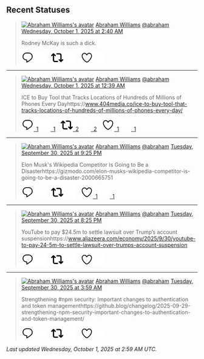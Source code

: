 ## Recent Statuses

> <a href="https://indieweb.social/@abraham"><img alt="Abraham Williams's avatar" src="https://cdn.masto.host/indiewebsocial/accounts/avatars/109/292/540/382/343/163/original/d00f2e03ce9c85b1.jpg" height="24" width="24" ></a> [Abraham Williams](https://indieweb.social/@abraham) [@abraham](https://indieweb.social/@abraham) [Wednesday, October 1, 2025 at 2:40 AM](https://indieweb.social/@abraham/115296596149049608)
>
> Rodney McKay is such a dick.
>
> [![Reply](./images/reply_light.svg#gh-light-mode-only "Reply")](https://indieweb.social/@abraham/115296596149049608#gh-light-mode-only)[![Reply](./images/reply.svg#gh-dark-mode-only "Reply")](https://indieweb.social/@abraham/115296596149049608#gh-dark-mode-only)&emsp;[![Boost](./images/retweet_light.svg#gh-light-mode-only "Boost")](https://indieweb.social/@abraham/115296596149049608#gh-light-mode-only)[![Boost](./images/retweet.svg#gh-dark-mode-only "Boost")](https://indieweb.social/@abraham/115296596149049608#gh-dark-mode-only)&emsp;[![Favorite](./images/like_light.svg#gh-light-mode-only "Favorite")](https://indieweb.social/@abraham/115296596149049608#gh-light-mode-only)[![Favorite](./images/like.svg#gh-dark-mode-only "Favorite")](https://indieweb.social/@abraham/115296596149049608#gh-dark-mode-only)


---

> <a href="https://indieweb.social/@abraham"><img alt="Abraham Williams's avatar" src="https://cdn.masto.host/indiewebsocial/accounts/avatars/109/292/540/382/343/163/original/d00f2e03ce9c85b1.jpg" height="24" width="24" ></a> [Abraham Williams](https://indieweb.social/@abraham) [@abraham](https://indieweb.social/@abraham) [Wednesday, October 1, 2025 at 12:39 AM](https://indieweb.social/@abraham/115296121375598642)
>
> ICE to Buy Tool that Tracks Locations of Hundreds of Millions of Phones Every Dayhttps://www.404media.co/ice-to-buy-tool-that-tracks-locations-of-hundreds-of-millions-of-phones-every-day/
>
> [![Reply](./images/reply_light.svg#gh-light-mode-only "Reply")&ensp;1](https://indieweb.social/@abraham/115296121375598642#gh-light-mode-only)[![Reply](./images/reply.svg#gh-dark-mode-only "Reply")&ensp;1](https://indieweb.social/@abraham/115296121375598642#gh-dark-mode-only)&emsp;[![Boost](./images/retweet_light.svg#gh-light-mode-only "Boost")&ensp;2](https://indieweb.social/@abraham/115296121375598642#gh-light-mode-only)[![Boost](./images/retweet.svg#gh-dark-mode-only "Boost")&ensp;2](https://indieweb.social/@abraham/115296121375598642#gh-dark-mode-only)&emsp;[![Favorite](./images/like_light.svg#gh-light-mode-only "Favorite")&ensp;1](https://indieweb.social/@abraham/115296121375598642#gh-light-mode-only)[![Favorite](./images/like.svg#gh-dark-mode-only "Favorite")&ensp;1](https://indieweb.social/@abraham/115296121375598642#gh-dark-mode-only)


---

> <a href="https://indieweb.social/@abraham"><img alt="Abraham Williams's avatar" src="https://cdn.masto.host/indiewebsocial/accounts/avatars/109/292/540/382/343/163/original/d00f2e03ce9c85b1.jpg" height="24" width="24" ></a> [Abraham Williams](https://indieweb.social/@abraham) [@abraham](https://indieweb.social/@abraham) [Tuesday, September 30, 2025 at 9:25 PM](https://indieweb.social/@abraham/115295355238585521)
>
> Elon Musk&#39;s Wikipedia Competitor Is Going to Be a Disasterhttps://gizmodo.com/elon-musks-wikipedia-competitor-is-going-to-be-a-disaster-2000665751
>
> [![Reply](./images/reply_light.svg#gh-light-mode-only "Reply")](https://indieweb.social/@abraham/115295355238585521#gh-light-mode-only)[![Reply](./images/reply.svg#gh-dark-mode-only "Reply")](https://indieweb.social/@abraham/115295355238585521#gh-dark-mode-only)&emsp;[![Boost](./images/retweet_light.svg#gh-light-mode-only "Boost")](https://indieweb.social/@abraham/115295355238585521#gh-light-mode-only)[![Boost](./images/retweet.svg#gh-dark-mode-only "Boost")](https://indieweb.social/@abraham/115295355238585521#gh-dark-mode-only)&emsp;[![Favorite](./images/like_light.svg#gh-light-mode-only "Favorite")&ensp;1](https://indieweb.social/@abraham/115295355238585521#gh-light-mode-only)[![Favorite](./images/like.svg#gh-dark-mode-only "Favorite")&ensp;1](https://indieweb.social/@abraham/115295355238585521#gh-dark-mode-only)


---

> <a href="https://indieweb.social/@abraham"><img alt="Abraham Williams's avatar" src="https://cdn.masto.host/indiewebsocial/accounts/avatars/109/292/540/382/343/163/original/d00f2e03ce9c85b1.jpg" height="24" width="24" ></a> [Abraham Williams](https://indieweb.social/@abraham) [@abraham](https://indieweb.social/@abraham) [Tuesday, September 30, 2025 at 8:25 PM](https://indieweb.social/@abraham/115295119424723878)
>
> YouTube to pay $24.5m to settle lawsuit over Trump’s account suspensionhttps://www.aljazeera.com/economy/2025/9/30/youtube-to-pay-24-5m-to-settle-lawsuit-over-trumps-account-suspension
>
> [![Reply](./images/reply_light.svg#gh-light-mode-only "Reply")](https://indieweb.social/@abraham/115295119424723878#gh-light-mode-only)[![Reply](./images/reply.svg#gh-dark-mode-only "Reply")](https://indieweb.social/@abraham/115295119424723878#gh-dark-mode-only)&emsp;[![Boost](./images/retweet_light.svg#gh-light-mode-only "Boost")](https://indieweb.social/@abraham/115295119424723878#gh-light-mode-only)[![Boost](./images/retweet.svg#gh-dark-mode-only "Boost")](https://indieweb.social/@abraham/115295119424723878#gh-dark-mode-only)&emsp;[![Favorite](./images/like_light.svg#gh-light-mode-only "Favorite")](https://indieweb.social/@abraham/115295119424723878#gh-light-mode-only)[![Favorite](./images/like.svg#gh-dark-mode-only "Favorite")](https://indieweb.social/@abraham/115295119424723878#gh-dark-mode-only)


---

> <a href="https://indieweb.social/@abraham"><img alt="Abraham Williams's avatar" src="https://cdn.masto.host/indiewebsocial/accounts/avatars/109/292/540/382/343/163/original/d00f2e03ce9c85b1.jpg" height="24" width="24" ></a> [Abraham Williams](https://indieweb.social/@abraham) [@abraham](https://indieweb.social/@abraham) [Tuesday, September 30, 2025 at 3:59 AM](https://indieweb.social/@abraham/115291244743257181)
>
> Strengthening #npm security: Important changes to authentication and token managementhttps://github.blog/changelog/2025-09-29-strengthening-npm-security-important-changes-to-authentication-and-token-management/
>
> [![Reply](./images/reply_light.svg#gh-light-mode-only "Reply")](https://indieweb.social/@abraham/115291244743257181#gh-light-mode-only)[![Reply](./images/reply.svg#gh-dark-mode-only "Reply")](https://indieweb.social/@abraham/115291244743257181#gh-dark-mode-only)&emsp;[![Boost](./images/retweet_light.svg#gh-light-mode-only "Boost")](https://indieweb.social/@abraham/115291244743257181#gh-light-mode-only)[![Boost](./images/retweet.svg#gh-dark-mode-only "Boost")](https://indieweb.social/@abraham/115291244743257181#gh-dark-mode-only)&emsp;[![Favorite](./images/like_light.svg#gh-light-mode-only "Favorite")](https://indieweb.social/@abraham/115291244743257181#gh-light-mode-only)[![Favorite](./images/like.svg#gh-dark-mode-only "Favorite")](https://indieweb.social/@abraham/115291244743257181#gh-dark-mode-only)


_Last updated Wednesday, October 1, 2025 at 2:59 AM UTC._
